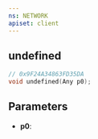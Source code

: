```yaml
---
ns: NETWORK
apiset: client
---
```

## undefined

```c
// 0x9F24A34863FD35DA
void undefined(Any p0);
```


## Parameters
* **p0**:



